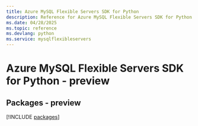 ```yaml
---
title: Azure MySQL Flexible Servers SDK for Python
description: Reference for Azure MySQL Flexible Servers SDK for Python
ms.date: 04/28/2025
ms.topic: reference
ms.devlang: python
ms.service: mysqlflexibleservers
---
```

# Azure MySQL Flexible Servers SDK for Python - preview
## Packages - preview
[!INCLUDE [packages](mysql-flexible-servers-index.md)]